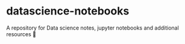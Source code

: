 # datascience-notebooks
A repository for Data science notes, jupyter notebooks and additional resources 🌱
